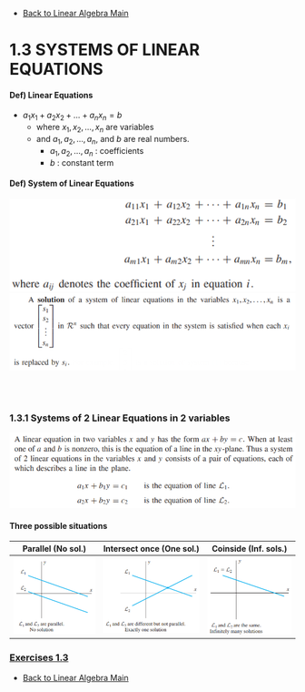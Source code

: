 * [Back to Linear Algebra Main](../../main.md)

# 1.3 SYSTEMS OF LINEAR EQUATIONS

#### Def) Linear Equations
* $a_1x_1+a_2x_2+...+a_nx_n = b$
  * where $x_1, x_2, ..., x_n$ are variables
  * and $a_1, a_2, ..., a_n$, and $b$ are real numbers.
    * $a_1, a_2, ..., a_n$ : coefficients
    * $b$ : constant term

#### Def) System of Linear Equations
![](images/0301001.png)
![](images/0301002.png)

<br><br>

### 1.3.1 Systems of 2 Linear Equations in 2 variables
![](images/0301003.png)

#### Three possible situations
|Parallel (No sol.)|Intersect once (One sol.)|Coinside (Inf. sols.)|
|:-:|:-:|:-:|
|![](images/0301004.png)|![](images/0301005.png)|![](images/0301006.png)|



### [Exercises 1.3](./exercises.md)


* [Back to Linear Algebra Main](../../main.md)